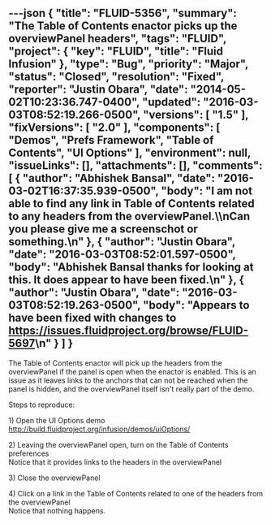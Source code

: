 ---json
{
  "title": "FLUID-5356",
  "summary": "The Table of Contents enactor picks up the overviewPanel headers",
  "tags": "FLUID",
  "project": {
    "key": "FLUID",
    "title": "Fluid Infusion"
  },
  "type": "Bug",
  "priority": "Major",
  "status": "Closed",
  "resolution": "Fixed",
  "reporter": "Justin Obara",
  "date": "2014-05-02T10:23:36.747-0400",
  "updated": "2016-03-03T08:52:19.266-0500",
  "versions": [
    "1.5"
  ],
  "fixVersions": [
    "2.0"
  ],
  "components": [
    "Demos",
    "Prefs Framework",
    "Table of Contents",
    "UI Options"
  ],
  "environment": null,
  "issueLinks": [],
  "attachments": [],
  "comments": [
    {
      "author": "Abhishek Bansal",
      "date": "2016-03-02T16:37:35.939-0500",
      "body": "I am not able to find any link in Table of Contents  related to any headers from the overviewPanel.\\\nCan you please give me a screenschot or something.\n"
    },
    {
      "author": "Justin Obara",
      "date": "2016-03-03T08:52:01.597-0500",
      "body": "Abhishek Bansal thanks for looking at this. It does appear to have been fixed.\n"
    },
    {
      "author": "Justin Obara",
      "date": "2016-03-03T08:52:19.263-0500",
      "body": "Appears to have been fixed with changes to <https://issues.fluidproject.org/browse/FLUID-5697>\n"
    }
  ]
}
---
The Table of Contents enactor will pick up the headers from the overviewPanel if the panel is open when the enactor is enabled. This is an issue as it leaves links to the anchors that can not be reached when the panel is hidden, and the overviewPanel itself isn't really part of the demo.

Steps to reproduce:

1\) Open the UI Options demo\
<http://build.fluidproject.org/infusion/demos/uiOptions/>

2\) Leaving the overviewPanel open, turn on the Table of Contents preferences\
Notice that it provides links to the headers in the overviewPanel

3\) Close the overviewPanel

4\) Click on a link in the Table of Contents related to one of the headers from the overviewPanel\
Notice that nothing happens.

        